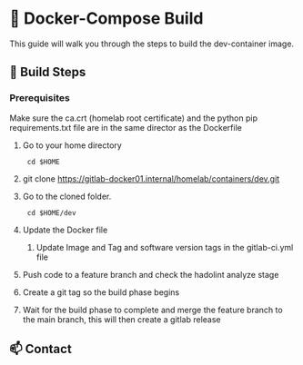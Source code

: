 # 🔨 Docker-Compose Build

This guide will walk you through the steps to build the dev-container image.

## 🚀 Build Steps

### Prerequisites
Make sure the ca.crt (homelab root certificate) and the python pip requirements.txt file are in the same director as the Dockerfile


1. Go to your home directory

        cd $HOME

2. git clone <https://gitlab-docker01.internal/homelab/containers/dev.git>

3. Go to the cloned folder.

        cd $HOME/dev

4. Update the Docker file
   1. Update Image and Tag and software version tags in the gitlab-ci.yml file

5. Push code to a feature branch and check the hadolint analyze stage

6. Create a git tag so the build phase begins

7. Wait for the build phase to complete and merge the feature branch to the main branch, this will then create a gitlab release

## 📫 Contact


